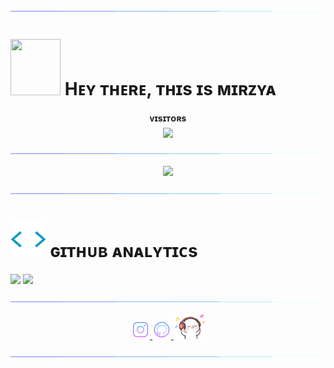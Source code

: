 [<img src="https://github.com/Lettable/Lettable/blob/master/resources/hr.gif"/>](https://github.com/Lettable)

<h1> <img src="https://te.legra.ph/file/8e43d1a66ca355ea0b7a5.jpg" height="90px" width="80px"> Hᴇʏ ᴛʜᴇʀᴇ, ᴛʜɪs ɪs ᴍɪʀᴢʏᴀ </h1>
<p align="center">
    <b>ᴠɪsɪᴛᴏʀs</b><br>
    <img align="middle" src="https://profile-counter.glitch.me/Lettable/count.svg" />
</p>

[<img src="https://github.com/Lettable/Lettable/blob/main/resources/hr.gif"/>](https://github.com/Lettable)

<p align="center">
    <img src="https://te.legra.ph/file/5aa38e3c6b49735c40383.jpg">
</p>

[<img src="https://github.com/Lettable/Lettable/blob/main/resources/hr.gif"/>](https://github.com/Lettable)

<h1> <img src="https://github.com/Lettable/Lettable/blob/main/resources/analytics.webp" width="57px"> ɢɪᴛʜᴜʙ ᴀɴᴀʟʏᴛɪᴄs </h1>

[<img src="https://github-readme-stats.vercel.app/api?username=Lettable&count_private=true&show_icons=true&theme=chartreuse-dark&custom_title=What%27s+the+craic?&include_all_commits=true&hide_border=true&bg_color=000000" width="49%">](https://github.com/Lettable)  [<img src="https://github-readme-streak-stats.herokuapp.com/?user=Lettable&theme=chartreuse-dark&hide_border=True&bg_color=000000" width="49%">](https://github.com/Lettable)

[<img src="https://github.com/Lettable/Lettable/blob/main/resources/hr.gif"/>](https://github.com/Lettable)

<p align="center">
    <a href="https://instagram.com/durovism">
        <img src="https://github.com/AnonymousX1025/AnonymousX1025/blob/master/resources/insta_icon.png" width="30px">
    </a>
    <a href="https://github.com/Lettable">
        <img src="https://github.com/AnonymousX1025/AnonymousX1025/blob/master/resources/github_icon.png" width="30px">
    </a>
    <img src="https://github.com/AnonymousX1025/AnonymousX1025/blob/master/resources/songs.gif" width="50px">
</p>

[<img src="https://github.com/Lettable/Lettable/blob/main/resources/hr.gif"/>](https://github.com/Lettable)
